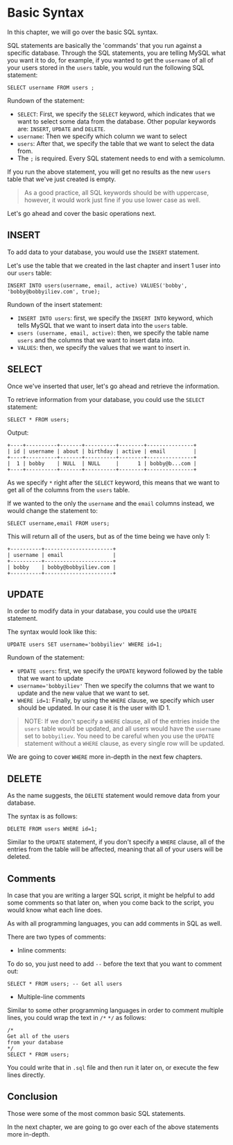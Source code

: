 # Basic Syntax

In this chapter, we will go over the basic SQL syntax.

SQL statements are basically the 'commands' that you run against a specific database. Through the SQL statements, you are telling MySQL what you want it to do, for example, if you wanted to get the `username` of all of your users stored in the `users` table, you would run the following SQL statement:

```
SELECT username FROM users ;
```

Rundown of the statement:

* `SELECT`: First, we specify the `SELECT` keyword, which indicates that we want to select some data from the database. Other popular keywords are: `INSERT`, `UPDATE` and `DELETE`.
* `username`: Then we specify which column we want to select
* `users`: After that, we specify the table that we want to select the data from.
* The `;` is required. Every SQL statement needs to end with a semicolumn.

If you run the above statement, you will get no results as the new `users` table that we've just created is empty.

> As a good practice, all SQL keywords should be with uppercase, however, it would work just fine if you use lower case as well.

Let's go ahead and cover the basic operations next.

## INSERT

To add data to your database, you would use the `INSERT` statement.

Let's use the table that we created in the last chapter and insert 1 user into our `users` table:

```
INSERT INTO users(username, email, active) VALUES('bobby', 'bobby@bobbyiliev.com', true);
```

Rundown of the insert statement:

* `INSERT INTO users`: first, we specify the `INSERT INTO` keyword, which tells MySQL that we want to insert data into the `users` table.
* `users (username, email, active)`: then, we specify the table name `users` and the columns that we want to insert data into.
* `VALUES`: then, we specify the values that we want to insert in.

## SELECT

Once we've inserted that user, let's go ahead and retrieve the information.

To retrieve information from your database, you could use the `SELECT` statement:

```
SELECT * FROM users;
```

Output:

```
+----+----------+-------+----------+--------+---------------+
| id | username | about | birthday | active | email         |
+----+----------+-------+----------+--------+---------------+
|  1 | bobby    | NULL  | NULL     |      1 | bobby@b...com |
+----+----------+-------+----------+--------+---------------+
```

As we specify `*` right after the `SELECT` keyword, this means that we want to get all of the columns from the `users` table.

If we wanted to the only the `username` and the `email` columns instead, we would change the statement to:

```
SELECT username,email FROM users;
```

This will return all of the users, but as of the time being we have only 1:

```
+----------+----------------------+
| username | email                |
+----------+----------------------+
| bobby    | bobby@bobbyiliev.com |
+----------+----------------------+
```

## UPDATE

In order to modify data in your database, you could use the `UPDATE` statement.

The syntax would look like this:

```
UPDATE users SET username='bobbyiliev' WHERE id=1;
```

Rundown of the statement:

* `UPDATE users`: first, we specify the `UPDATE` keyword followed by the table that we want to update
* `username='bobbyiliev'` Then we specify the columns that we want to update and the new value that we want to set.
* `WHERE id=1`: Finally, by using the `WHERE` clause, we specify which user should be updated. In our case it is the user with ID 1.

> NOTE: If we don't specify a `WHERE` clause, all of the entries inside the `users` table would be updated, and all users would have the `username` set to `bobbyiliev`. You need to be careful when you use the `UPDATE` statement without a `WHERE` clause, as every single row will be updated.

We are going to cover `WHERE` more in-depth in the next few chapters.

## DELETE

As the name suggests, the `DELETE` statement would remove data from your database.

The syntax is as follows:

```
DELETE FROM users WHERE id=1;
```

Similar to the `UPDATE` statement, if you don't specify a `WHERE` clause, all of the entries from the table will be affected, meaning that all of your users will be deleted.

## Comments

In case that you are writing a larger SQL script, it might be helpful to add some comments so that later on, when you come back to the script, you would know what each line does.

As with all programming languages, you can add comments in SQL as well.

There are two types of comments:

* Inline comments:

To do so, you just need to add `--` before the text that you want to comment out:

```
SELECT * FROM users; -- Get all users
```

* Multiple-line comments

Similar to some other programming languages in order to comment multiple lines, you could wrap the text in `/*` `*/` as follows:

```
/*
Get all of the users
from your database
*/
SELECT * FROM users;
```

You could write that in `.sql` file and then run it later on, or execute the few lines directly.

## Conclusion

Those were some of the most common basic SQL statements.

In the next chapter, we are going to go over each of the above statements more in-depth.